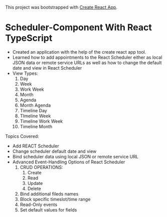 This project was bootstrapped with [Create React App](https://github.com/facebook/create-react-app).

# Scheduler-Component With React TypeScript
- Created an application with the help of the create react app tool. 
- Learned how to add appointments to the React Scheduler either as local JSON data or remote service URLs as well as how to change the default date and view in React Scheduler
- View Types:
    1. Day
    2. Week 
    3. Work Week
    4. Month
    5. Agenda
    6. Month Agenda
    7. Timeline Day
    8. TImeline Week
    9. Timeline Work Week
    10. Timeline Month

Topics Covered: 
- Add REACT Scheduler
- Change scheduler default date and view
- Bind scheduler data using local JSON or remote service URL
- Advanced Event-Handling Options of React Scheduler
    1. CRUD OPERATIONS:
        1. Create
        2. Read
        3. Update
        4. Delete
    2. Bind additional fileds names
    3. Block specific timeslot/time range
    4. Read-Only events
    5. Set default values for fields
